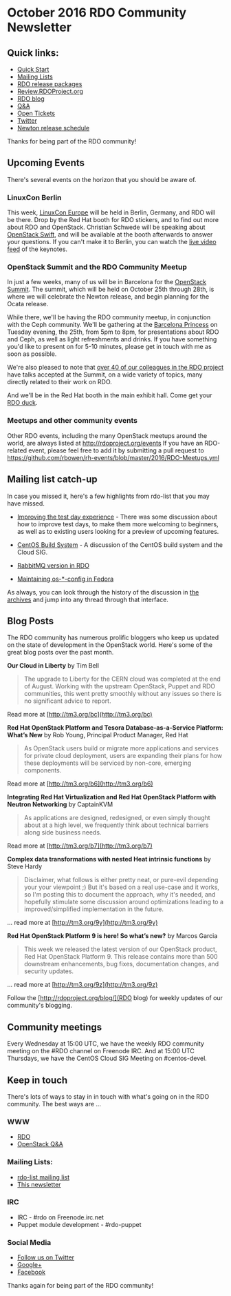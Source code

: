 # October 2016 RDO Community Newsletter

## Quick links:

* [Quick Start](http://rdoproject.org/quickstart)
* [Mailing Lists](https://www.rdoproject.org/community/mailing-lists/)
* [RDO release packages](https://trunk.rdoproject.org/)
* [Review.RDOProject.org](http://review.rdoproject.org/)
* [RDO blog](http://rdoproject.org/blog)
* [Q&A](http://ask.openstack.org/)
* [Open Tickets](http://tm3.org/rdobugs)
* [Twitter](http://twitter.com/rdocommunity)
* [Newton release schedule](http://releases.openstack.org/newton/schedule.html)

Thanks for being part of the RDO community!

## Upcoming Events 

There's several events on the horizon that you should be aware of.

### LinuxCon Berlin

This week, [LinuxCon
Europe](http://events.linuxfoundation.org/events/linuxcon-europe)
will be held in Berlin, Germany, and RDO will be there. Drop by the Red
Hat booth for RDO stickers, and to find out more about RDO and
OpenStack. Christian Schwede will be speaking about [OpenStack
Swift](http://sched.co/7o9Z), and will be available at the booth
afterwards to answer your questions. If you can't make it to Berlin, you
can watch the [live video
feed](http://events.linuxfoundation.org/events/linuxcon-europe/program/live-video-stream)
of the keynotes.

### OpenStack Summit and the RDO Community Meetup

In just a few weeks, many of us will be in Barcelona for the [OpenStack
Summit](https://www.openstack.org/summit). The summit, which will be 
held on October 25th through 28th, is
where we will celebrate the Newton release, and begin planning for the
Ocata release.

While there, we'll be having the RDO community meetup, in conjunction
with the Ceph community. We'll be gathering at the [Barcelona
Princess](http://en.hotelbarcelonaprincess.com/restaurants/the-gym-bar/)
on Tuesday evening, the 25th, from 5pm to 8pm, for presentations about
RDO and Ceph, as well as light refreshments and drinks. If you have
something you'd like to present on for 5-10 minutes, please get in touch
with me as soon as possible.

We're also pleased to note that [over 40 of our colleagues in the RDO
project](http://redhatstackblog.redhat.com/2016/09/13/red-hat-confirms-over-40-accepted-sessions-at-openstack-summit-barcelona/)
have talks accepted at the Summit, on a wide variety of topics, many
directly related to their work on RDO.

And we'll be in the Red Hat booth in the main exhibit hall. Come get
your [RDO duck](https://www.rdoproject.org/blog/2015/10/ducks/).

### Meetups and other community events

Other RDO events, including the many OpenStack meetups around the
world, are always listed at http://rdoproject.org/events  If you have
an RDO-related event, please feel free to add it by submitting a pull
request to
https://github.com/rbowen/rh-events/blob/master/2016/RDO-Meetups.yml

## Mailing list catch-up

In case you missed it, here's a few highlights from rdo-list that you
may have missed.

* [Improving the test day
experience](http://rdo.fosslists.org/thread.html/Z97lue9rtvjfd2c) -
There was some discussion about how to improve test days, to make them
more welcoming to beginners, as well as to existing users looking for a
preview of upcoming features.

* [CentOS Build
  System](http://rdo.fosslists.org/thread.html/Zsrhumq8mhagry1) - A
  discussion of the CentOS build system and the Cloud SIG.

* [RabbitMQ version in
  RDO](http://rdo.fosslists.org/thread.html/Z8mp91llocz9cyi)

* [Maintaining os-*-config in
  Fedora](http://rdo.fosslists.org/thread.html/Z-xkmw6glpoh3q4)

As always, you can look through the history of the discussion in [the
archives](http://rdo.fosslists.org/list.html?rdo-list@redhat.com) and
jump into any thread through that interface.

## Blog Posts

The RDO community has numerous prolific bloggers who keep us updated on
the state of development in the OpenStack world. Here's some of the
great blog posts over the past month.

**Our Cloud in Liberty** by Tim Bell

> The upgrade to Liberty for the CERN cloud was completed at the end of August. Working with the upstream OpenStack, Puppet and RDO communities, this went pretty smoothly without any issues so there is no significant advice to report. 

Read more at [http://tm3.org/bc](http://tm3.org/bc)

**Red Hat OpenStack Platform and Tesora Database-as-a-Service Platform: What’s New** by Rob Young, Principal Product Manager, Red Hat

>  As OpenStack users build or migrate more applications and services for private cloud deployment, users are expanding their plans for how these deployments will be serviced by non-core, emerging components. 

Read more at [http://tm3.org/b6](http://tm3.org/b6)

**Integrating Red Hat Virtualization and Red Hat OpenStack Platform with Neutron Networking** by CaptainKVM

> As applications are designed, redesigned, or even simply thought about at a high level, we frequently think about technical barriers along side business needs. 

Read more at [http://tm3.org/b7](http://tm3.org/b7)

**Complex data transformations with nested Heat intrinsic functions** by Steve Hardy

> Disclaimer, what follows is either pretty neat, or pure-evil depending your your viewpoint ;)  But it's based on a real use-case and it works, so I'm posting this to document the approach, why it's needed, and hopefully stimulate some discussion around optimizations leading to a improved/simplified implementation in the future.

... read more at [http://tm3.org/9y](http://tm3.org/9y)

**Red Hat OpenStack Platform 9 is here! So what’s new?** by Marcos Garcia

> This week we released the latest version of our OpenStack product, Red Hat OpenStack Platform 9. This release contains more than 500 downstream enhancements, bug fixes, documentation changes, and security updates. 

... read more at [http://tm3.org/9z](http://tm3.org/9z)


Follow the [http://rdoproject.org/blog/](RDO blog) for weekly updates of
our community's blogging.

## Community meetings 

Every Wednesday at 15:00 UTC, we have the weekly RDO community meeting
on the #RDO channel on Freenode IRC. And at 15:00 UTC Thursdays, we
have the CentOS Cloud SIG Meeting on #centos-devel.

## Keep in touch 

There's lots of ways to stay in in touch with what's going on in the
RDO community. The best ways are ...


### WWW 
* [RDO](http://rdoproject.org/)
* [OpenStack Q&A](http://ask.openstack.org/ )

### Mailing Lists: 
* [rdo-list mailing list](http://www.redhat.com/mailman/listinfo/rdo-list )
* [This newsletter](http://www.redhat.com/mailman/listinfo/rdo-newsletter )

### IRC 
* IRC - #rdo on Freenode.irc.net
* Puppet module development - #rdo-puppet

### Social Media
* [Follow us on Twitter](http://twitter.com/rdocommunity )
* [Google+](http://tm3.org/rdogplus )
* [Facebook](http://facebook.com/rdocommunity)

Thanks again for being part of the RDO community!

